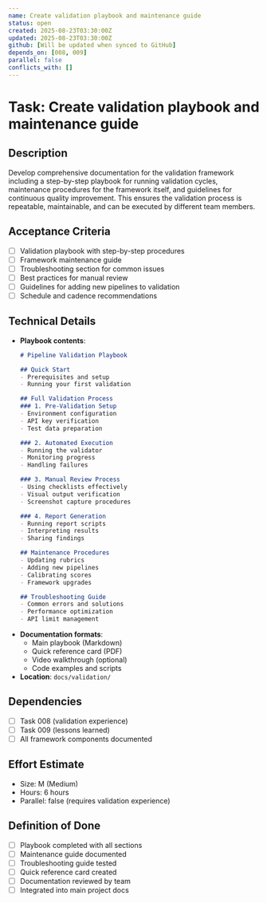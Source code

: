 ```yaml
---
name: Create validation playbook and maintenance guide
status: open
created: 2025-08-23T03:30:00Z
updated: 2025-08-23T03:30:00Z
github: [Will be updated when synced to GitHub]
depends_on: [008, 009]
parallel: false
conflicts_with: []
---
```


# Task: Create validation playbook and maintenance guide

## Description
Develop comprehensive documentation for the validation framework including a step-by-step playbook for running validation cycles, maintenance procedures for the framework itself, and guidelines for continuous quality improvement. This ensures the validation process is repeatable, maintainable, and can be executed by different team members.

## Acceptance Criteria
- [ ] Validation playbook with step-by-step procedures
- [ ] Framework maintenance guide
- [ ] Troubleshooting section for common issues
- [ ] Best practices for manual review
- [ ] Guidelines for adding new pipelines to validation
- [ ] Schedule and cadence recommendations

## Technical Details
- **Playbook contents**:
  ```markdown
  # Pipeline Validation Playbook
  
  ## Quick Start
  - Prerequisites and setup
  - Running your first validation
  
  ## Full Validation Process
  ### 1. Pre-Validation Setup
  - Environment configuration
  - API key verification
  - Test data preparation
  
  ### 2. Automated Execution
  - Running the validator
  - Monitoring progress
  - Handling failures
  
  ### 3. Manual Review Process
  - Using checklists effectively
  - Visual output verification
  - Screenshot capture procedures
  
  ### 4. Report Generation
  - Running report scripts
  - Interpreting results
  - Sharing findings
  
  ## Maintenance Procedures
  - Updating rubrics
  - Adding new pipelines
  - Calibrating scores
  - Framework upgrades
  
  ## Troubleshooting Guide
  - Common errors and solutions
  - Performance optimization
  - API limit management
  ```
- **Documentation formats**:
  - Main playbook (Markdown)
  - Quick reference card (PDF)
  - Video walkthrough (optional)
  - Code examples and scripts
- **Location**: `docs/validation/`

## Dependencies
- [ ] Task 008 (validation experience)
- [ ] Task 009 (lessons learned)
- [ ] All framework components documented

## Effort Estimate
- Size: M (Medium)
- Hours: 6 hours
- Parallel: false (requires validation experience)

## Definition of Done
- [ ] Playbook completed with all sections
- [ ] Maintenance guide documented
- [ ] Troubleshooting guide tested
- [ ] Quick reference card created
- [ ] Documentation reviewed by team
- [ ] Integrated into main project docs